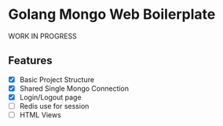 # Golang Mongo Web Boilerplate

WORK IN PROGRESS

## Features

- [x] Basic Project Structure
- [x] Shared Single Mongo Connection
- [x] Login/Logout page
- [ ] Redis use for session
- [ ] HTML Views
